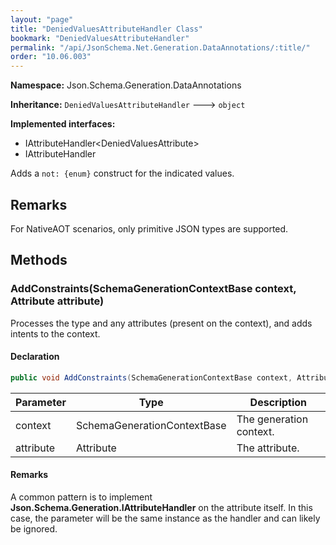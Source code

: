 ```yaml
---
layout: "page"
title: "DeniedValuesAttributeHandler Class"
bookmark: "DeniedValuesAttributeHandler"
permalink: "/api/JsonSchema.Net.Generation.DataAnnotations/:title/"
order: "10.06.003"
---
```

**Namespace:** Json.Schema.Generation.DataAnnotations

**Inheritance:**
`DeniedValuesAttributeHandler`
 🡒 
`object`

**Implemented interfaces:**

- IAttributeHandler\<DeniedValuesAttribute\>
- IAttributeHandler

Adds a `not: {enum}` construct for the indicated values.

## Remarks

For NativeAOT scenarios, only primitive JSON types are supported.

## Methods

### AddConstraints(SchemaGenerationContextBase context, Attribute attribute)

Processes the type and any attributes (present on the context), and adds
intents to the context.

#### Declaration

```c#
public void AddConstraints(SchemaGenerationContextBase context, Attribute attribute)
```

| Parameter | Type | Description |
|---|---|---|
| context | SchemaGenerationContextBase | The generation context. |
| attribute | Attribute | The attribute. |


#### Remarks

A common pattern is to implement **Json.Schema.Generation.IAttributeHandler** on the
attribute itself.  In this case, the <paramref name="attribute" /> parameter
will be the same instance as the handler and can likely be ignored.

